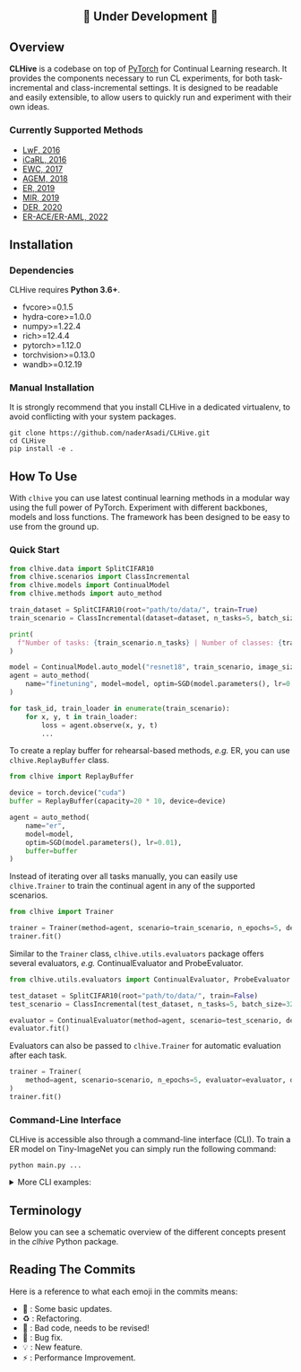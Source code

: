 <h2 align="center">🚧 Under Development 🚧</h2>

## Overview
**CLHive** is a codebase on top of [PyTorch](https://pytorch.org) for Continual Learning research. It provides the components necessary to run CL experiments, for both task-incremental and class-incremental settings. It is designed to be readable and easily extensible, to allow users to quickly run and experiment with their own ideas.

### Currently Supported Methods

- [LwF, 2016](https://arxiv.org/abs/1606.09282)
- [iCaRL, 2016](https://arxiv.org/abs/1611.07725)
- [EWC, 2017](https://arxiv.org/abs/1612.00796)
- [AGEM, 2018](https://arxiv.org/abs/1812.00420)
- [ER, 2019](https://arxiv.org/abs/1902.10486)
- [MIR, 2019](https://arxiv.org/abs/1908.04742)
- [DER, 2020](https://arxiv.org/abs/2004.07211)
- [ER-ACE/ER-AML, 2022](https://arxiv.org/abs/2104.05025)

## Installation

### Dependencies

CLHive requires **Python 3.6+**.

- fvcore>=0.1.5
- hydra-core>=1.0.0
- numpy>=1.22.4
- rich>=12.4.4
- pytorch>=1.12.0
- torchvision>=0.13.0
- wandb>=0.12.19

<!-- ### PyPI Installation
You can install Lightly and its dependencies from PyPI with:
```
pip install clhive
``` -->

### Manual Installation
It is strongly recommend that you install CLHive in a dedicated virtualenv, to avoid conflicting with your system packages.

```
git clone https://github.com/naderAsadi/CLHive.git
cd CLHive
pip install -e .
```


## How To Use

With `clhive` you can use latest continual learning methods in a modular way using the full power of PyTorch. Experiment with different backbones, models and loss functions. The framework has been designed to be easy to use from the ground up.

### Quick Start

```python
from clhive.data import SplitCIFAR10
from clhive.scenarios import ClassIncremental
from clhive.models import ContinualModel
from clhive.methods import auto_method

train_dataset = SplitCIFAR10(root="path/to/data/", train=True)
train_scenario = ClassIncremental(dataset=dataset, n_tasks=5, batch_size=32)

print(
  f"Number of tasks: {train_scenario.n_tasks} | Number of classes: {train_scenario.n_classes}"
)

model = ContinualModel.auto_model("resnet18", train_scenario, image_size=32)
agent = auto_method(
    name="finetuning", model=model, optim=SGD(model.parameters(), lr=0.01)
)

for task_id, train_loader in enumerate(train_scenario):
    for x, y, t in train_loader:
        loss = agent.observe(x, y, t)
        ...
```

To create a replay buffer for rehearsal-based methods, *e.g.* ER, you can use `clhive.ReplayBuffer` class. 

```python
from clhive import ReplayBuffer

device = torch.device("cuda")
buffer = ReplayBuffer(capacity=20 * 10, device=device)

agent = auto_method(
    name="er",
    model=model,
    optim=SGD(model.parameters(), lr=0.01),
    buffer=buffer
)
```

Instead of iterating over all tasks manually, you can easily use `clhive.Trainer` to train the continual agent in any of the supported scenarios. 

```python
from clhive import Trainer

trainer = Trainer(method=agent, scenario=train_scenario, n_epochs=5, device=device)
trainer.fit()
```

Similar to the `Trainer` class, `clhive.utils.evaluators` package offers several evaluators, *e.g.*  ContinualEvaluator and ProbeEvaluator.

```python
from clhive.utils.evaluators import ContinualEvaluator, ProbeEvaluator

test_dataset = SplitCIFAR10(root="path/to/data/", train=False)
test_scenario = ClassIncremental(test_dataset, n_tasks=5, batch_size=32, n_workers=6)

evaluator = ContinualEvaluator(method=agent, scenario=test_scenario, device=device)
evaluator.fit()
```

Evaluators can also be passed to `clhive.Trainer` for automatic evaluation after each task.

```python
trainer = Trainer(
    method=agent, scenario=scenario, n_epochs=5, evaluator=evaluator, device=device
)
trainer.fit()
```


### Command-Line Interface

CLHive is accessible also through a command-line interface (CLI). To train a ER model on Tiny-ImageNet you can simply run the following command:

```
python main.py ...
```

<details>
  <summary>More CLI examples:</summary>
  
Train CLIP with ViT-base on COCO Captions dataset:

```
python main.py data=coco model/vision_model=vit-b  model/text_model=vit-b
```

</details>



## Terminology

Below you can see a schematic overview of the different concepts present in the *clhive* Python package.



## Reading The Commits
Here is a reference to what each emoji in the commits means:

* 📎 : Some basic updates.
* ♻️ : Refactoring.
* 💩 : Bad code, needs to be revised!
* 🐛 : Bug fix.
* 💡 : New feature.
* ⚡ : Performance Improvement.

